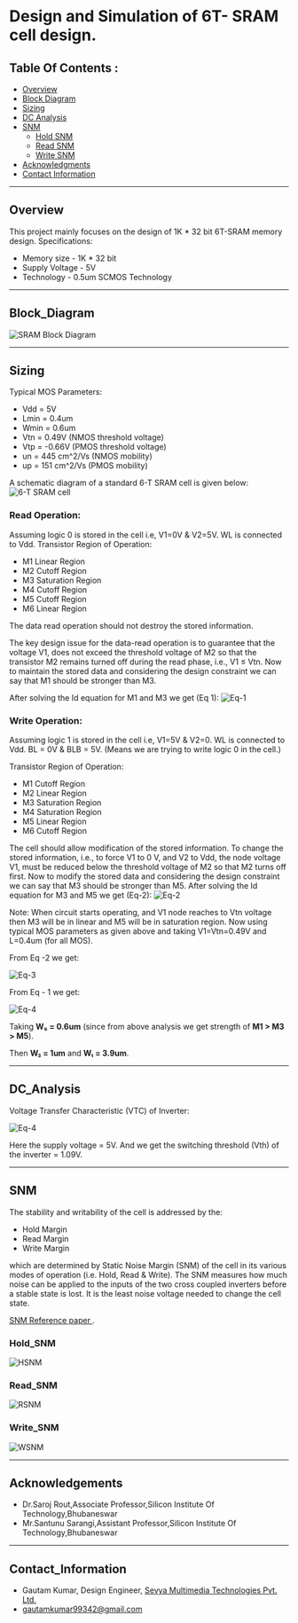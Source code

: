 #  Design and Simulation of 6T- SRAM cell design. 
## Table Of Contents :
 - [Overview](#Overview)
 - [Block Diagram](#Block_Diagram)
 - [Sizing](#Sizing)
 - [DC Analysis](#DC_Analysis)
 - [SNM](#SNM)
     - [Hold SNM](#Hold_SNM)
     - [Read SNM](#Read_SNM)
     - [Write SNM](#Write_SNM)
 - [Acknowledgments](#Acknowledgements)
 - [Contact Information](#Contact_Information)
 
---
## Overview
This project mainly focuses on the design of 1K * 32 bit 6T-SRAM memory design.
Specifications:
 - Memory size - 1K * 32 bit
 - Supply Voltage - 5V
 - Technology - 0.5um SCMOS Technology
---
## Block_Diagram

![SRAM Block Diagram](https://github.com/gautam19499/6T-SRAM_cell_design/blob/main/images/SRAM%20Block%20diagram.jpg)

---
## Sizing
Typical MOS Parameters:
-   Vdd = 5V
-   Lmin = 0.4um
-   Wmin = 0.6um
-   Vtn = 0.49V (NMOS threshold voltage)
-   Vtp = -0.66V (PMOS threshold voltage)
-   un = 445 cm^2/Vs (NMOS mobility)
-   up = 151 cm^2/Vs (PMOS mobility)

A schematic diagram of a standard 6-T SRAM cell is given below:
![6-T SRAM cell](https://github.com/gautam19499/6-T-SRAM-cell-design/blob/main/images/6-T%20SRAM%20cell.jpg)

### Read Operation:
Assuming logic 0 is stored in the cell i.e, V1=0V & V2=5V.
WL is connected to Vdd.
Transistor Region of Operation:

-   M1  Linear Region  
-   M2  Cutoff Region
-   M3  Saturation Region
-   M4  Cutoff Region
-   M5  Cutoff Region
-   M6  Linear Region

The data read operation should not destroy the stored information.

The key design issue for the data-read operation is to guarantee that the voltage V1, does not exceed the threshold voltage of M2 so that the transistor M2 remains turned off during the read phase, i.e., V1 ≤ Vtn.
Now to maintain the stored data and considering the design constraint we can say that M1 should be stronger than M3.

After solving the Id equation for M1 and M3 we get (Eq 1):
![Eq-1](https://github.com/gautam19499/6-T-SRAM-cell-design/blob/main/images/Eq-1.jpeg)

### Write Operation:
Assuming logic 1 is stored in the cell i.e, V1=5V & V2=0.
WL is connected to Vdd.
BL = 0V & BLB = 5V. (Means we are trying to write logic 0 in the cell.)

Transistor Region of Operation:

-   M1  Cutoff Region
-   M2  Linear Region
-   M3  Saturation Region
-   M4  Saturation Region
-   M5  Linear Region
-   M6  Cutoff Region

The cell should allow modification of the stored information.
To change the stored information, i.e., to force V1 to 0 V, and V2 to Vdd, the
node voltage V1, must be reduced below  the threshold voltage of M2 so that M2 turns off first.
Now to modify the stored data and considering the design constraint we can say that M3 should be stronger than M5.
After solving the Id equation for M3 and M5 we get (Eq-2):
![Eq-2](https://github.com/gautam19499/6-T-SRAM-cell-design/blob/main/images/Eq-2.jpeg)

Note: When circuit starts operating, and V1 node reaches to Vtn voltage then M3 will be in linear and M5 will be in saturation region.
Now using typical MOS parameters as given above and taking V1=Vtn=0.49V and L=0.4um (for all MOS).

From Eq -2 we get:

![Eq-3](https://github.com/gautam19499/6-T-SRAM-cell-design/blob/main/images/Eq-3.jpeg)

From Eq - 1 we get:

![Eq-4](https://github.com/gautam19499/6-T-SRAM-cell-design/blob/main/images/Eq-4.jpeg)

Taking **W₅ = 0.6um** (since from above analysis we get strength of **M1 > M3 > M5**).

Then **W₃ = 1um** and **W₁ = 3.9um**.

---
## DC_Analysis
Voltage Transfer Characteristic (VTC) of Inverter:

![Eq-4](https://github.com/gautam19499/6-T-SRAM-cell-design/blob/main/images/VTC_inverter.jpeg)

Here the supply voltage = 5V.
And we get the switching threshold (Vth) of the inverter = 1.09V.

---
## SNM
The stability and writability of the cell is addressed by the:
 - Hold Margin
 - Read Margin
 - Write Margin
 
 which are determined by Static Noise Margin (SNM) of the cell in its various modes of operation (i.e. Hold, Read & Write).
 The SNM measures how much noise can be applied to the inputs of the two cross coupled inverters before a stable state is lost.
 It is the least noise voltage needed to change the cell state.
 
[SNM Reference paper ](https://github.com/gautam19499/6-T-SRAM-cell-design/blob/main/docs/SNM.pdf).

### Hold_SNM

![HSNM](https://github.com/gautam19499/6-T-SRAM-cell-design/blob/main/images/HSNM.jpeg)

### Read_SNM

![RSNM](https://github.com/gautam19499/6-T-SRAM-cell-design/blob/main/images/RSNM.jpeg)

### Write_SNM

![WSNM](https://github.com/gautam19499/6-T-SRAM-cell-design/blob/main/images/WSNM.jpeg)

---
## Acknowledgements

 -   Dr.Saroj Rout,Associate Professor,Silicon Institute Of Technology,Bhubaneswar
-   Mr.Santunu Sarangi,Assistant Professor,Silicon Institute Of Technology,Bhubaneswar

---
## Contact_Information

 - Gautam Kumar, Design Engineer, [Sevya Multimedia Technologies Pvt. Ltd.](https://sevyamultimedia.com/)
 - gautamkumar99342@gmail.com



